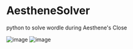 # AestheneSolver
python  to solve wordle during Aesthene's Close


![image](https://github.com/Thires/AestheneSolver/assets/28072996/3a1e3d46-5936-4aa5-84b2-a3e503da87ec)
![image](https://github.com/Thires/AestheneSolver/assets/28072996/de066d8f-b16e-4cf9-b5a2-44fa4062781a)
